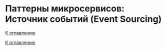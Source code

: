 # Паттерны микросервисов: Источник событий (Event Sourcing)

<!--

-->

[К оглавлению](../../README.md)



[К оглавлению](../../README.md)
